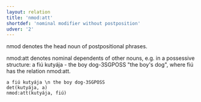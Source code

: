 ```yaml
---
layout: relation
title: 'nmod:att'
shortdef: 'nominal modifier without postposition'
udver: '2'
---
```


nmod denotes the head noun of postpositional phrases.

nmod:att denotes nominal dependents of other nouns, e.g. in a possessive structure: a fiú kutyája - the boy dog-3SGPOSS "the boy's dog", where fiú has the relation nmod:att.

~~~ sdparse
a fiú kutyája \n the boy dog-3SGPOSS
det(kutyája, a)
nmod:att(kutyája, fiú)
~~~

<!-- Interlanguage links updated Po 6. listopadu 2023, 21:43:03 CET -->
